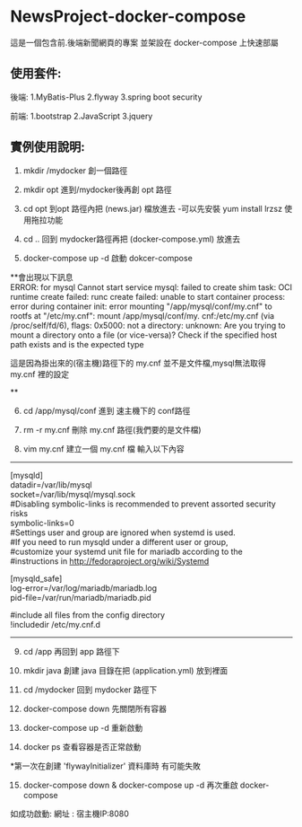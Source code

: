 # NewsProject-docker-compose


這是一個包含前.後端新聞網頁的專案
並架設在 docker-compose 上快速部屬 


## 使用套件:

後端:   1.MyBatis-Plus
        2.flyway
        3.spring boot security
        
        
前端:   1.bootstrap 2.JavaScript 3.jquery

## 實例使用說明:
1.  mkdir /mydocker    創一個路徑

2.  mkdir opt     進到/mydocker後再創 opt 路徑

3.  cd opt       到opt 路徑內把 (news.jar) 檔放進去  -可以先安裝 yum install lrzsz 使用拖拉功能

4. cd ..    回到 mydocker路徑再把 (docker-compose.yml) 放進去

5.  docker-compose up -d    啟動 dokcer-compose

**會出現以下訊息  
ERROR: for mysql  Cannot start service mysql: failed to create shim task: OCI runtime create 
failed: runc create failed: unable to start container process: error during container init: 
error mounting "/app/mysql/conf/my.cnf" to rootfs at "/etc/my.cnf": mount /app/mysql/conf/my.
cnf:/etc/my.cnf (via /proc/self/fd/6), flags: 0x5000: not a directory: unknown: Are you trying
to mount a directory onto a file (or vice-versa)? Check if the specified host path exists and 
is the expected type

這是因為掛出來的(宿主機)路徑下的 my.cnf 並不是文件檔,mysql無法取得 my.cnf 裡的設定

**

6. cd /app/mysql/conf    進到 速主機下的 conf路徑

7. rm -r my.cnf    刪除 my.cnf 路徑(我們要的是文件檔)

8. vim my.cnf     建立一個 my.cnf 檔 輸入以下內容
--------------------------------------------------------
[mysqld]<br />
datadir=/var/lib/mysql<br />
socket=/var/lib/mysql/mysql.sock<br />
#Disabling symbolic-links is recommended to prevent assorted security risks<br />
symbolic-links=0<br />
#Settings user and group are ignored when systemd is used.<br />
#If you need to run mysqld under a different user or group,<br />
#customize your systemd unit file for mariadb according to the<br />
#instructions in http://fedoraproject.org/wiki/Systemd<br />

[mysqld_safe]<br />
log-error=/var/log/mariadb/mariadb.log<br />
pid-file=/var/run/mariadb/mariadb.pid<br />

#include all files from the config directory<br />
!includedir /etc/my.cnf.d<br />

------------------------------------------------------------------


9. cd /app     再回到 app 路徑下

10. mkdir java     創建 java 目錄在把 (application.yml) 放到裡面

11. cd /mydocker     回到 mydocker 路徑下

12. docker-compose down     先關閉所有容器

13. docker-compose up -d    重新啟動

14. docker ps  查看容器是否正常啟動 

*第一次在創建 'flywayInitializer' 資料庫時 有可能失敗


15. docker-compose down  & docker-compose up -d   再次重啟 docker-compose

如成功啟動: 網址 : 宿主機IP:8080  








